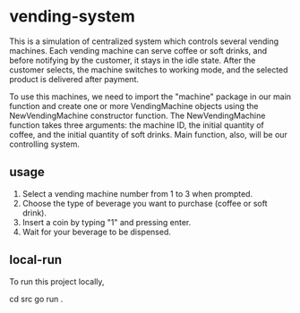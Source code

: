 # vending-system

This is a simulation of centralized system which controls several vending machines. Each vending machine can serve coffee or soft drinks, and before notifying by the customer, it stays in the idle state. After the customer selects, the machine switches to working mode, and the selected product is delivered after payment.

To use this machines, we need to import the "machine" package in our main function and create one or more VendingMachine objects using the NewVendingMachine constructor function. The NewVendingMachine function takes three arguments: the machine ID, the initial quantity of coffee, and the initial quantity of soft drinks. Main function, also, will be our controlling system.

## usage

1. Select a vending machine number from 1 to 3 when prompted.
2. Choose the type of beverage you want to purchase (coffee or soft drink).
3. Insert a coin by typing "1" and pressing enter.
4. Wait for your beverage to be dispensed.


## local-run

To run this project locally, 

cd src
go run .
